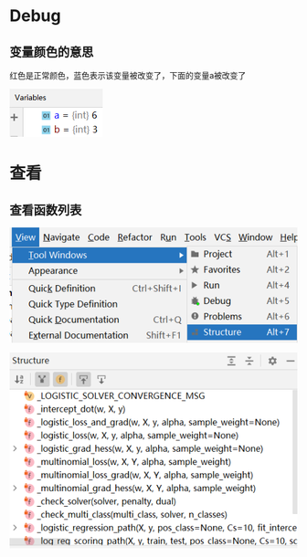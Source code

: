 # Debug

## 变量颜色的意思

红色是正常颜色，蓝色表示该变量被改变了，下面的变量a被改变了

![image-20220615193912959](https://raw.githubusercontent.com/liang636600/cloudImg/master/images/image-20220615193912959.png)

# 查看

## 查看函数列表

![image-20220616121827452](https://raw.githubusercontent.com/liang636600/cloudImg/master/images/image-20220616121827452.png)

![image-20220616102615366](https://raw.githubusercontent.com/liang636600/cloudImg/master/images/image-20220616102615366.png)

